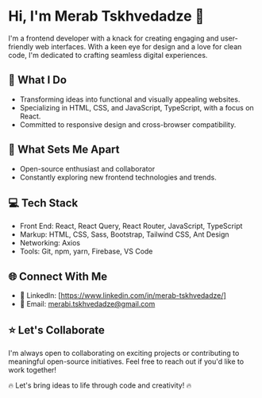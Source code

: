 # Hi, I'm Merab Tskhvedadze 👋

I'm a frontend developer with a knack for creating engaging and user-friendly web interfaces. With a keen eye for design and a love for clean code, I'm dedicated to crafting seamless digital experiences.

## 🚀 What I Do

- Transforming ideas into functional and visually appealing websites.
- Specializing in HTML, CSS, and JavaScript, TypeScript, with a focus on React.
- Committed to responsive design and cross-browser compatibility.

## 🌟 What Sets Me Apart

- Open-source enthusiast and collaborator
- Constantly exploring new frontend technologies and trends.

## 💻 Tech Stack

- Front End: React, React Query, React Router, JavaScript, TypeScript
- Markup: HTML, CSS, Sass, Bootstrap, Tailwind CSS, Ant Design
- Networking: Axios
- Tools: Git, npm, yarn, Firebase, VS Code

## 🌐 Connect With Me

- 💼 LinkedIn: [https://www.linkedin.com/in/merab-tskhvedadze/]
- 📧 Email: merabi.tskhvedadze@gmail.com

## ⭐ Let's Collaborate

I'm always open to collaborating on exciting projects or contributing to meaningful open-source initiatives. Feel free to reach out if you'd like to work together!

🔥 Let's bring ideas to life through code and creativity! 🔥


<!--
**MerabTskhvedadze/MerabTskhvedadze** is a ✨ _special_ ✨ repository because its `README.md` (this file) appears on your GitHub profile.

Here are some ideas to get you started:

- 🔭 I’m currently working on ...
- 🌱 I’m currently learning ...
- 👯 I’m looking to collaborate on ...
- 🤔 I’m looking for help with ...
- 💬 Ask me about ...
- 📫 How to reach me: ...
- 😄 Pronouns: ...
- ⚡ Fun fact: ...
-->
